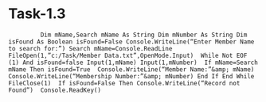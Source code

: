 # Task-1.3
             Dim mName,Search mName As String Dim mNumber As String Dim isFound As Boolean isFound=False Console.WriteLine(“Enter Member Name to search for:”) Search mName=Console.ReadLine FileOpen(1,”c:/Task/Member Data.txt”,OpenMode.Input)  While Not EOF (1) And isFound=false Input(1,mName) Input(1,mNumber)  If mName=Search mName Then isFound=True  Console.WriteLine(“Member Name:”&amp; mName) Console.WriteLine(“Membership Number:”&amp; mNumber) End If End While FileClose(1)  If isFound=False Then Console.WriteLine(“Record not Found”)  Console.ReadKey()                                                                             
